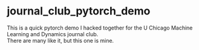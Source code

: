 # journal_club_pytorch_demo
This is a quick pytorch demo I hacked together for the U Chicago Machine Learning and Dynamics journal club.   
There are many like it, but this one is mine.

